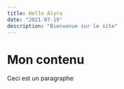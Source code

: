 ```yaml
---
title: Hello Alyra
date: "2021-07-19"
description: "Bienvenue sur le site"
---
```


# Mon contenu
Ceci est un paragraphe
